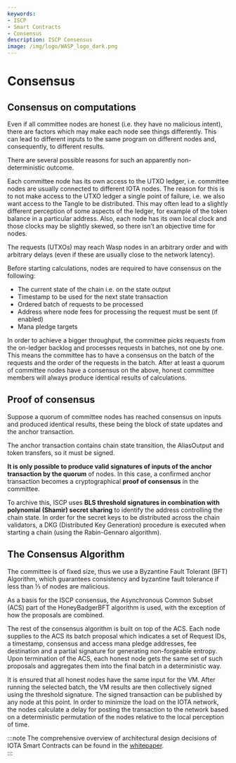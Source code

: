 ```yaml
---
keywords:
- ISCP
- Smart Contracts
- Consensus
description: ISCP Consensus
image: /img/logo/WASP_logo_dark.png
---
```

# Consensus

## Consensus on computations

Even if all committee nodes are honest (i.e. they have no malicious intent), there are factors which may make each node see things differently. This can lead to different inputs to the same program on different nodes and, consequently, to different results.

There are several possible reasons for such an apparently non-deterministic outcome.

Each committee node has its own access to the UTXO ledger, i.e. committee nodes are usually connected to different IOTA nodes. The reason for this is to not make access to the UTXO ledger a single point of failure, i.e. we also want access to the Tangle to be distributed. This may often lead to a slightly different perception of some aspects of the ledger, for example of the token balance in a particular address. Also, each node has its own local clock and those clocks may be slightly skewed, so there isn’t an objective time for nodes.

The requests (UTXOs) may reach Wasp nodes in an arbitrary order and with arbitrary delays (even if these are usually close to the network latency).

Before starting calculations, nodes are required to have consensus on the following:

- The current state of the chain i.e. on the state output
- Timestamp to be used for the next state transaction
- Ordered batch of requests to be processed
- Address where node fees for processing the request must be sent (if enabled)
- Mana pledge targets

In order to achieve a bigger throughput, the committee picks requests from the on-ledger backlog and processes requests in batches, not one by one. This means the committee has to have a consensus on the batch of the requests and the order of the requests in the batch. After at least a quorum of committee nodes have a consensus on the above, honest committee members will always produce identical results of calculations.

## Proof of consensus

Suppose a quorum of committee nodes has reached consensus on inputs and produced identical results, these being the block of state updates and the anchor transaction.

The anchor transaction contains chain state transition, the AliasOutput and token transfers, so it must be signed.

**It is only possible to produce valid signatures of inputs of the anchor transaction by the quorum** of nodes. In this case, a confirmed anchor transaction becomes a cryptographical **proof of consensus** in the committee.  

To archive this, ISCP uses **BLS threshold signatures in combination with polynomial (Shamir) secret sharing** to identify the address controlling the chain state. In order for the secret keys to be distributed across the chain validators, a DKG (Distributed Key Generation) procedure is executed when starting a chain (using the Rabin-Gennaro algorithm).

## The Consensus Algorithm

The committee is of fixed size, thus we use a Byzantine Fault Tolerant (BFT) Algorithm, which guarantees consistency and byzantine fault tolerance if less than ⅓ of nodes are malicious.

As a basis for the ISCP consensus, the Asynchronous Common Subset (ACS) part of the HoneyBadgerBFT algorithm is used, with the exception of how the proposals are combined.

The rest of the consensus algorithm is built on top of the ACS. Each node supplies to the ACS its batch proposal which indicates a set of Request IDs, a timestamp, consensus and access mana pledge addresses, fee destination and a partial signature for generating non-forgeable entropy. Upon termination of the ACS, each honest node gets the same set of such proposals and aggregates them into the final batch in a deterministic way.

It is ensured that all honest nodes have the same input for the VM. After running the selected batch, the VM results are then collectively signed using the threshold signature. The signed transaction can be published by any node at this point. In order to minimize the load on the IOTA network, the nodes calculate a delay for posting the transaction to the network based on a deterministic permutation of the nodes relative to the local perception of time.

:::note
The comprehensive overview of architectural design decisions of IOTA Smart Contracts can be found in the
[whitepaper](https://github.com/iotaledger/wasp/raw/master/documentation/ISC_WP_Nov_10_2021.pdf).  
:::
